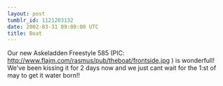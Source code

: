 ```yaml
---
layout: post
tumblr_id: 1121203132  
date: 2002-03-31 09:00:00 UTC
title: Boat
---
```


Our new Askeladden Freestyle 585 (PIC: http://www.flajm.com/rasmus/pub/theboat/frontside.jpg ) is wonderfull! We've been kissing it for 2 days now and we just cant wait for the 1:st of may to get it water born!!
